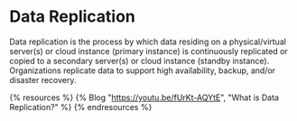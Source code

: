 # Data Replication

Data replication is the process by which data residing on a physical/virtual server(s) or cloud instance (primary instance) is continuously replicated or copied to a secondary server(s) or cloud instance (standby instance). Organizations replicate data to support high availability, backup, and/or disaster recovery.

{% resources %}
  {% Blog "https://youtu.be/fUrKt-AQYtE", "What is Data Replication?" %}
{% endresources %}
